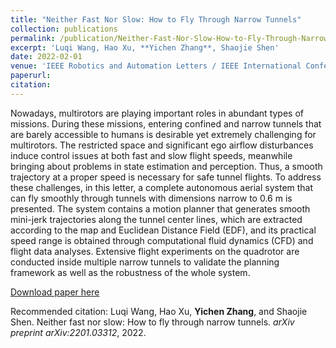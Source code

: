 ```yaml
---
title: "Neither Fast Nor Slow: How to Fly Through Narrow Tunnels"
collection: publications
permalink: /publication/Neither-Fast-Nor-Slow-How-to-Fly-Through-Narrow-Tunnels
excerpt: 'Luqi Wang, Hao Xu, **Yichen Zhang**, Shaojie Shen'
date: 2022-02-01
venue: 'IEEE Robotics and Automation Letters / IEEE International Conference on Robotics and Automation (ICRA)'
paperurl: 
citation: 
---
```


Nowadays, multirotors are playing important roles in abundant types of missions. During these missions, entering confined and narrow tunnels that are barely accessible to humans is desirable yet extremely challenging for multirotors. The restricted space and significant ego airflow disturbances induce control issues at both fast and slow flight speeds, meanwhile bringing about problems in state estimation and perception. Thus, a smooth trajectory at a proper speed is necessary for safe tunnel flights. To address these challenges, in this letter, a complete autonomous aerial system that can fly smoothly through tunnels with dimensions narrow to 0.6 m is presented. The system contains a motion planner that generates smooth mini-jerk trajectories along the tunnel center lines, which are extracted according to the map and Euclidean Distance Field (EDF), and its practical speed range is obtained through computational fluid dynamics (CFD) and flight data analyses. Extensive flight experiments on the quadrotor are conducted inside multiple narrow tunnels to validate the planning framework as well as the robustness of the whole system.

[Download paper here](https://arxiv.org/pdf/2201.03312)

Recommended citation: Luqi Wang, Hao Xu, **Yichen Zhang**, and Shaojie Shen. Neither fast nor slow: How to fly through narrow tunnels. *arXiv preprint arXiv:2201.03312*, 2022.